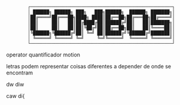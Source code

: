             ┌─────────────────────────────────────────────────────┐
            │ ██████╗ ██████╗ ███╗   ███╗██████╗  ██████╗ ███████╗│
            │██╔════╝██╔═══██╗████╗ ████║██╔══██╗██╔═══██╗██╔════╝│
            │██║     ██║   ██║██╔████╔██║██████╔╝██║   ██║███████╗│
            │██║     ██║   ██║██║╚██╔╝██║██╔══██╗██║   ██║╚════██║│
            │╚██████╗╚██████╔╝██║ ╚═╝ ██║██████╔╝╚██████╔╝███████║│
            │ ╚═════╝ ╚═════╝ ╚═╝     ╚═╝╚═════╝  ╚═════╝ ╚══════╝│
            └─────────────────────────────────────────────────────┘

operator quantificador motion

letras podem representar coisas diferentes
a depender de onde se encontram

dw
diw

caw
di{

